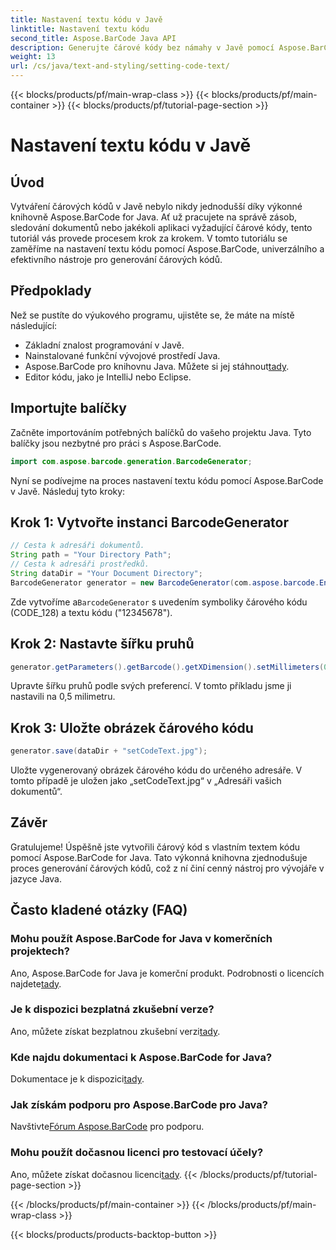 ```yaml
---
title: Nastavení textu kódu v Javě
linktitle: Nastavení textu kódu
second_title: Aspose.BarCode Java API
description: Generujte čárové kódy bez námahy v Javě pomocí Aspose.BarCode. Postupujte podle našeho podrobného průvodce pro efektivní přizpůsobení textu kódu.
weight: 13
url: /cs/java/text-and-styling/setting-code-text/
---
```


{{< blocks/products/pf/main-wrap-class >}}
{{< blocks/products/pf/main-container >}}
{{< blocks/products/pf/tutorial-page-section >}}

# Nastavení textu kódu v Javě


## Úvod

Vytváření čárových kódů v Javě nebylo nikdy jednodušší díky výkonné knihovně Aspose.BarCode for Java. Ať už pracujete na správě zásob, sledování dokumentů nebo jakékoli aplikaci vyžadující čárové kódy, tento tutoriál vás provede procesem krok za krokem. V tomto tutoriálu se zaměříme na nastavení textu kódu pomocí Aspose.BarCode, univerzálního a efektivního nástroje pro generování čárových kódů.

## Předpoklady

Než se pustíte do výukového programu, ujistěte se, že máte na místě následující:

- Základní znalost programování v Javě.
- Nainstalované funkční vývojové prostředí Java.
-  Aspose.BarCode pro knihovnu Java. Můžete si jej stáhnout[tady](https://releases.aspose.com/barcode/java/).
- Editor kódu, jako je IntelliJ nebo Eclipse.

## Importujte balíčky

Začněte importováním potřebných balíčků do vašeho projektu Java. Tyto balíčky jsou nezbytné pro práci s Aspose.BarCode.

```java
import com.aspose.barcode.generation.BarcodeGenerator;

```

Nyní se podívejme na proces nastavení textu kódu pomocí Aspose.BarCode v Javě. Následuj tyto kroky:

## Krok 1: Vytvořte instanci BarcodeGenerator

```java
// Cesta k adresáři dokumentů.
String path = "Your Directory Path";
// Cesta k adresáři prostředků.
String dataDir = "Your Document Directory";
BarcodeGenerator generator = new BarcodeGenerator(com.aspose.barcode.EncodeTypes.CODE_128, "12345678");
```

 Zde vytvoříme a`BarcodeGenerator` s uvedením symboliky čárového kódu (CODE_128) a textu kódu ("12345678").

## Krok 2: Nastavte šířku pruhů

```java
generator.getParameters().getBarcode().getXDimension().setMillimeters(0.5f);
```

Upravte šířku pruhů podle svých preferencí. V tomto příkladu jsme ji nastavili na 0,5 milimetru.

## Krok 3: Uložte obrázek čárového kódu

```java
generator.save(dataDir + "setCodeText.jpg");
```

Uložte vygenerovaný obrázek čárového kódu do určeného adresáře. V tomto případě je uložen jako „setCodeText.jpg“ v „Adresáři vašich dokumentů“.

## Závěr

Gratulujeme! Úspěšně jste vytvořili čárový kód s vlastním textem kódu pomocí Aspose.BarCode for Java. Tato výkonná knihovna zjednodušuje proces generování čárových kódů, což z ní činí cenný nástroj pro vývojáře v jazyce Java.

## Často kladené otázky (FAQ)

### Mohu použít Aspose.BarCode for Java v komerčních projektech?
 Ano, Aspose.BarCode for Java je komerční produkt. Podrobnosti o licencích najdete[tady](https://purchase.aspose.com/buy).

### Je k dispozici bezplatná zkušební verze?
 Ano, můžete získat bezplatnou zkušební verzi[tady](https://releases.aspose.com/).

### Kde najdu dokumentaci k Aspose.BarCode for Java?
 Dokumentace je k dispozici[tady](https://reference.aspose.com/barcode/java/).

### Jak získám podporu pro Aspose.BarCode pro Java?
 Navštivte[Fórum Aspose.BarCode](https://forum.aspose.com/c/barcode/13) pro podporu.

### Mohu použít dočasnou licenci pro testovací účely?
 Ano, můžete získat dočasnou licenci[tady](https://purchase.aspose.com/temporary-license/).
{{< /blocks/products/pf/tutorial-page-section >}}

{{< /blocks/products/pf/main-container >}}
{{< /blocks/products/pf/main-wrap-class >}}

{{< blocks/products/products-backtop-button >}}
